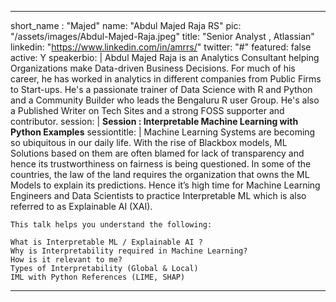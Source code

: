 ---

short_name : "Majed"
name: "Abdul Majed Raja RS"
pic: "/assets/images/Abdul-Majed-Raja.jpeg"
title: "Senior Analyst , Atlassian"
linkedin: "https://www.linkedin.com/in/amrrs/"
twitter: "#"
featured: false
active: Y
speakerbio: |
    Abdul Majed Raja is an Analytics Consultant helping Organizations make Data-driven Business Decisions. For much of his career, he has worked in analytics in different companies from Public Firms to Start-ups. He's a passionate trainer of Data Science with R and Python and a Community Builder who leads the Bengaluru R user Group. He's also a Published Writer on Tech Sites and a strong FOSS supporter and contributor.
session: |
    **Session : Interpretable Machine Learning with Python Examples**
sessiontitle: |
    Machine Learning Systems are becoming so ubiquitous in our daily life. With the rise of Blackbox models, ML Solutions based on them are often blamed for lack of transparency and hence its trustworthiness on fairness is being questioned. In some of the countries, the law of the land requires the organization that owns the ML Models to explain its predictions. Hence it’s high time for Machine Learning Engineers and Data Scientists to practice Interpretable ML which is also referred to as Explainable AI (XAI).

    This talk helps you understand the following:

    What is Interpretable ML / Explainable AI ?
    Why is Interpretability required in Machine Learning?
    How is it relevant to me?
    Types of Interpretability (Global & Local)
    IML with Python References (LIME, SHAP)
    
---